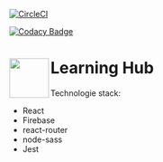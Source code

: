 [![CircleCI](https://circleci.com/gh/SongoMen/learning-app.svg?style=svg)](https://circleci.com/gh/SongoMen/learning-app)

[![Codacy Badge](https://api.codacy.com/project/badge/Grade/65407de27f98477b810a9888f6e6d5c7)](https://www.codacy.com/manual/pat.kozlowski2000/learning-app?utm_source=github.com&amp;utm_medium=referral&amp;utm_content=SongoMen/learning-app&amp;utm_campaign=Badge_Grade)

<div>
  <img align="left" widt="70px" height="70px" src="https://github.com/SongoMen/learning-app/blob/master/public/favicon.ico"> 
  <h1>Learning Hub</h1>
</div>


Technologie stack: 
* React
* Firebase
* react-router
* node-sass
* Jest
